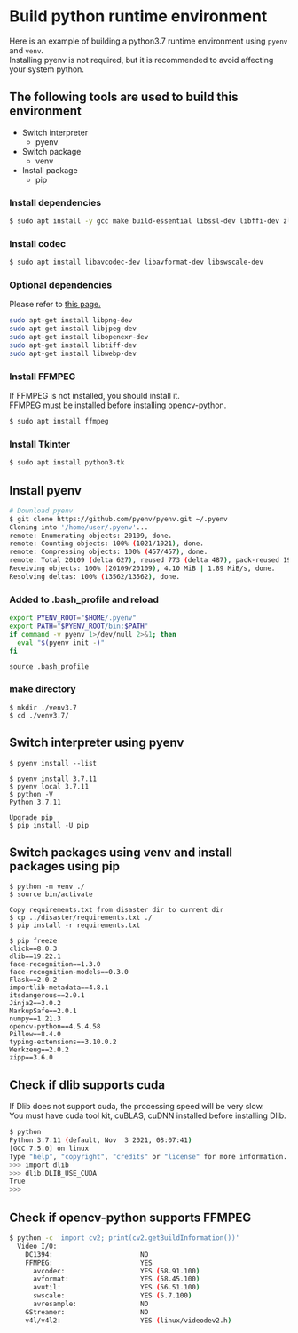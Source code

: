 # Build python runtime environment
Here is an example of building a python3.7 runtime environment using `pyenv` and `venv`.  
Installing pyenv is not required, but it is recommended to avoid affecting your system python.  

## The following tools are used to build this environment
* Switch interpreter
  * pyenv
* Switch package
  * venv
* Install package
  * pip

### Install dependencies
```bash
$ sudo apt install -y gcc make build-essential libssl-dev libffi-dev zlib1g-dev libbz2-dev libreadline-dev libsqlite3-dev wget curl llvm libncurses5-dev xz-utils tk-dev libxml2-dev libxmlsec1-dev liblzma-dev
```  
### Install codec
```bash
$ sudo apt install libavcodec-dev libavformat-dev libswscale-dev
```  
### Optional dependencies
Please refer to <a href="https://docs.opencv.org/4.x/d2/de6/tutorial_py_setup_in_ubuntu.html">this page.</a>
```bash
sudo apt-get install libpng-dev
sudo apt-get install libjpeg-dev
sudo apt-get install libopenexr-dev
sudo apt-get install libtiff-dev
sudo apt-get install libwebp-dev
```  

### Install FFMPEG
If FFMPEG is not installed, you should install it.  
FFMPEG must be installed before installing opencv-python.  
```bash
$ sudo apt install ffmpeg
```  

### Install Tkinter
```bash
$ sudo apt install python3-tk
```
## Install pyenv
```bash
# Download pyenv
$ git clone https://github.com/pyenv/pyenv.git ~/.pyenv
Cloning into '/home/user/.pyenv'...
remote: Enumerating objects: 20109, done.
remote: Counting objects: 100% (1021/1021), done.
remote: Compressing objects: 100% (457/457), done.
remote: Total 20109 (delta 627), reused 773 (delta 487), pack-reused 19088
Receiving objects: 100% (20109/20109), 4.10 MiB | 1.89 MiB/s, done.
Resolving deltas: 100% (13562/13562), done.

```  

### Added to .bash_profile and reload
```bash
export PYENV_ROOT="$HOME/.pyenv"
export PATH="$PYENV_ROOT/bin:$PATH"
if command -v pyenv 1>/dev/null 2>&1; then
  eval "$(pyenv init -)"
fi
```  
```bash: Reload $HOME/.bash_profile
source .bash_profile
```
### make directory
```
$ mkdir ./venv3.7
$ cd ./venv3.7/
```
## Switch interpreter using pyenv
```
$ pyenv install --list

$ pyenv install 3.7.11
$ pyenv local 3.7.11
$ python -V
Python 3.7.11

Upgrade pip
$ pip install -U pip
```

## Switch packages using venv and install packages using pip
```
$ python -m venv ./
$ source bin/activate

Copy requirements.txt from disaster dir to current dir
$ cp ../disaster/requirements.txt ./
$ pip install -r requirements.txt

$ pip freeze
click==8.0.3
dlib==19.22.1
face-recognition==1.3.0
face-recognition-models==0.3.0
Flask==2.0.2
importlib-metadata==4.8.1
itsdangerous==2.0.1
Jinja2==3.0.2
MarkupSafe==2.0.1
numpy==1.21.3
opencv-python==4.5.4.58
Pillow==8.4.0
typing-extensions==3.10.0.2
Werkzeug==2.0.2
zipp==3.6.0
```
## Check if dlib supports cuda
If Dlib does not support cuda, the processing speed will be very slow.  
You must have cuda tool kit, cuBLAS, cuDNN installed before installing Dlib.  
```bash
$ python
Python 3.7.11 (default, Nov  3 2021, 08:07:41) 
[GCC 7.5.0] on linux
Type "help", "copyright", "credits" or "license" for more information.
>>> import dlib
>>> dlib.DLIB_USE_CUDA
True
>>> 
```
## Check if opencv-python supports FFMPEG
```bash
$ python -c 'import cv2; print(cv2.getBuildInformation())'
  Video I/O:
    DC1394:                      NO
    FFMPEG:                      YES
      avcodec:                   YES (58.91.100)
      avformat:                  YES (58.45.100)
      avutil:                    YES (56.51.100)
      swscale:                   YES (5.7.100)
      avresample:                NO
    GStreamer:                   NO
    v4l/v4l2:                    YES (linux/videodev2.h)
```
